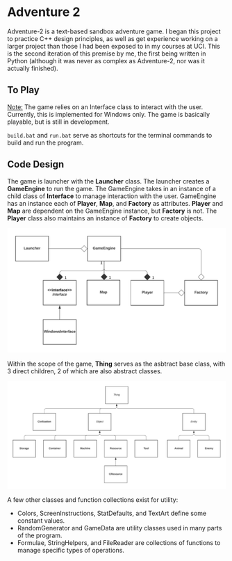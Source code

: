 # Adventure 2
 
Adventure-2 is a text-based sandbox adventure game. I began this project to practice C++ design principles, as well as get experience working on a larger project than those I had been exposed to in my courses at UCI. This is the second iteration of this premise by me, the first being written in Python (although it was never as complex as Adventure-2, nor was it actually finished).

## To Play

<u>Note:</u> The game relies on an Interface class to interact with the user. Currently, this is implemented for Windows only. The game is basically playable, but is still in development.

`build.bat` and `run.bat` serve as shortcuts for the terminal commands to build and run the program.

## Code Design

The game is launcher with the **Launcher** class. The launcher creates a **GameEngine** to run the game. The GameEngine takes in an instance of a child class of **Interface** to manage interaction with the user. GameEngine has an instance each of **Player**, **Map**, and **Factory** as attributes. **Player** and **Map** are dependent on the GameEngine instance, but **Factory** is not. The **Player** class also maintains an instance of **Factory** to create objects.

<img src = "assets/gameUML.jpeg">

Within the scope of the game, **Thing** serves as the asbtract base class, with 3 direct children, 2 of which are also abstract classes.

<img src = "assets/thingInheritance.jpeg">

A few other classes and function collections exist for utility:
- Colors, ScreenInstructions, StatDefaults, and TextArt define some constant values.
- RandomGenerator and GameData are utility classes used in many parts of the program.
- Formulae, StringHelpers, and FileReader are collections of functions to manage specific types of operations.